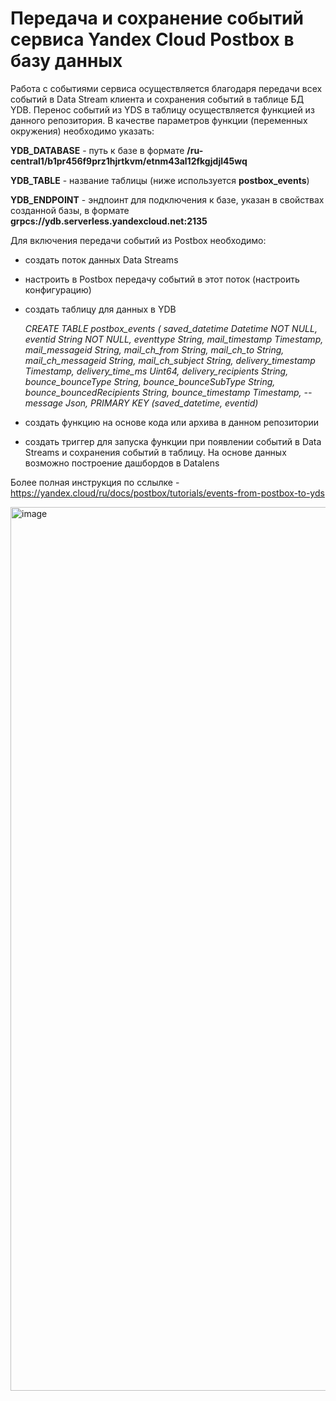 # Передача и сохранение событий сервиса Yandex Cloud Postbox в базу данных

Работа с событиями сервиса осуществляется благодаря передачи всех событий в Data Stream клиента и сохранения событий в таблице БД YDB. Перенос событий из YDS в таблицу осуществляется функцией из данного репозитория. В качестве параметров функции (переменных окружения) необходимо указать:

**YDB_DATABASE** - путь к базе в формате **/ru-central1/b1pr456f9prz1hjrtkvm/etnm43al12fkgjdjl45wq**

**YDB_TABLE** - название таблицы (ниже используется **postbox_events**)

**YDB_ENDPOINT** - эндпоинт для подключения к базе, указан в свойствах созданной базы, в формате **grpcs://ydb.serverless.yandexcloud.net:2135**

Для включения передачи событий из Postbox необходимо:
- создать поток данных Data Streams
- настроить в Postbox передачу событий в этот поток (настроить конфигурацию)
- создать таблицу для данных в YDB
  
  _CREATE TABLE postbox_events
(
    saved_datetime Datetime NOT NULL,
    eventid String NOT NULL,
    eventtype String,
    mail_timestamp Timestamp,
    mail_messageid String,
    mail_ch_from String,
    mail_ch_to String, 
    mail_ch_messageid String,
    mail_ch_subject String,
    delivery_timestamp Timestamp,
    delivery_time_ms Uint64,
    delivery_recipients String,
    bounce_bounceType String,
    bounce_bounceSubType String,
    bounce_bouncedRecipients String,
    bounce_timestamp Timestamp,
    -- message Json,
    PRIMARY KEY (saved_datetime, eventid)_
  
- создать функцию на основе кода или архива в данном репозитории
- создать триггер для запуска функции при появлении событий в Data Streams и сохранения событий в таблицу. На основе данных возможно построение дашбордов в Datalens


Более полная инструкция по сслылке - https://yandex.cloud/ru/docs/postbox/tutorials/events-from-postbox-to-yds


<img width="1414" alt="image" src="https://github.com/user-attachments/assets/fd5fd6bd-67ab-4353-9de7-f8cc91348b34">

